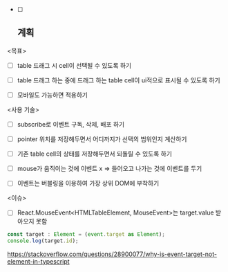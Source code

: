 - [ ] ## 계획


<목표>

- [ ] table 드래그 시 cell이 선택될 수 있도록 하기
- [ ] table 드래그 하는 중에 드래그 하는 table cell이 ui적으로 표시될 수 있도록 하기
- [ ] 모바일도 가능하면 적용하기



<사용 기술>

- [ ] subscribe로 이벤트 구독, 삭제, 배포 하기
- [ ] pointer 위치를 저장해두면서 어디까지가 선택의 범위인지 계산하기
- [ ] 기존 table cell의 상태를 저장해두면서 되돌릴 수 있도록 하기
- [ ] mouse가 움직이는 것에 이벤트 x => 들어오고 나가는 것에 이벤트를 두기
- [ ] 이벤트는 버블링을 이용하여 가장 상위 DOM에 부착하기



<이슈>

- [ ] React.MouseEvent<HTMLTableElement, MouseEvent>는 target.value 받아오지 못함

```js
const target : Element = (event.target as Element);
console.log(target.id);
```

https://stackoverflow.com/questions/28900077/why-is-event-target-not-element-in-typescript